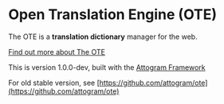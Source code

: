 Open Translation Engine (OTE)
===
The OTE is a **translation dictionary** manager for the web.

[Find out more about The OTE](actions/about.md)

This is version 1.0.0-dev, built with the [Attogram Framework](https://github.com/attogram/attogram)

For old stable version, see [https://github.com/attogram/ote](https://github.com/attogram/ote)